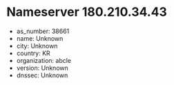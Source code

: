 # Nameserver 180.210.34.43

* as_number: 38661
* name: Unknown
* city: Unknown
* country: KR
* organization: abcle
* version: Unknown
* dnssec: Unknown
